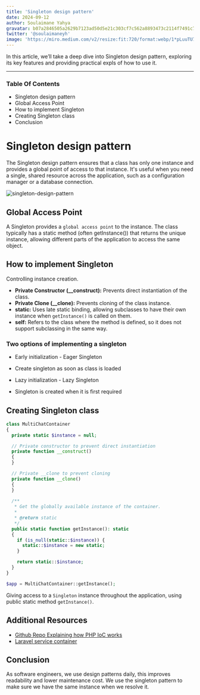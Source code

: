 ```yaml
---
title: 'Singleton design pattern'
date: 2024-09-12
author: Soulaimane Yahya
gravatar: b07a2846505a2629b7123ad50d5e21c303cf7c562a8893473c2114f7491c7796
twitter: '@soulaimaneyh'
image: 'https://miro.medium.com/v2/resize:fit:720/format:webp/1*pLuuTU7pu1cbzin1Mov3bg.jpeg'
---
```


In this article, we’ll take a deep dive into Singleton design pattern, exploring its key features and providing practical expls of how to use it.

---

### Table Of Contents

- Singleton design pattern
- Global Access Point
- How to implement Singleton
- Creating Singleton class
- Conclusion

# Singleton design pattern

The Singleton design pattern ensures that a class has only one instance and provides a global point of access to that instance. It's useful when you need a single, shared resource across the application, such as a configuration manager or a database connection.

<img src="https://refactoring.guru/images/patterns/diagrams/singleton/structure-en.png" alt="singleton-design-pattern" />

## Global Access Point

A Singleton provides a `global access point` to the instance. The class typically has a static method (often getInstance()) that returns the unique instance, allowing different parts of the application to access the same object.

## How to implement Singleton

Controlling instance creation.

- **Private Constructor (__construct):** Prevents direct instantiation of the class.
- **Private Clone (__clone):** Prevents cloning of the class instance.
- **static:** Uses late static binding, allowing subclasses to have their own instance when `getInstance()` is called on them.
- **self:** Refers to the class where the method is defined, so it does not support subclassing in the same way.

### Two options of implementing a singleton

- Early initialization - Eager Singleton
- Create singleton as soon as class is loaded

- Lazy initialization - Lazy Singleton
- Singleton is created when it is first required

## Creating Singleton class

```php
class MultiChatContainer
{
  private static $instance = null;

  // Private constructor to prevent direct instantiation
  private function __construct()
  {
  }

  // Private __clone to prevent cloning
  private function __clone()
  {
  }
    
  /**
   * Get the globally available instance of the container.
   *
   * @return static
   */
  public static function getInstance(): static
  {
    if (is_null(static::$instance)) {
      static::$instance = new static;
    }

    return static::$instance;
  }
}

$app = MultiChatContainer::getInstance();
```

Giving access to a `Singleton` instance throughout the application, using public static method `getInstance()`.

## Additional Resources

- [Github Repo Explaining how PHP IoC works](https://github.com/soulaimaneyahya/php-ioc)
- [Laravel service container](https://engineering.multividas.com/posts/php-laravel-service-container)

## Conclusion

As software engineers, we use design patterns daily, this improves readability and lower maintenance cost. We use the singleton pattern to make sure we have the same instance when we resolve it.
